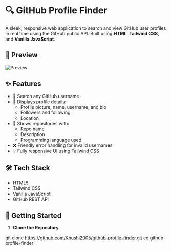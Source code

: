 # 🔍 GitHub Profile Finder

A sleek, responsive web application to search and view GitHub user profiles in real time using the GitHub public API.
Built using **HTML**, **Tailwind CSS**, and **Vanilla JavaScript**.



## 📸 Preview

![Preview](https://github.com/Khushu2005/GIithub-user-finder/raw/main/assets/screenshot.png)



## ✨ Features

- 🔎 Search any GitHub username
- 👤 Displays profile details:
  - Profile picture, name, username, and bio
  - Followers and following
  - Location
- 📁 Shows repositories with:
  - Repo name
  - Description
  - Programming language used
- ❌ Friendly error handling for invalid usernames
- 💡 Fully responsive UI using Tailwind CSS



## 🛠 Tech Stack

- HTML5  
- Tailwind CSS  
- Vanilla JavaScript  
- GitHub REST API  



## 🚀 Getting Started

1. **Clone the Repository**

git clone https://github.com/Khushi2005/github-profile-finder.git
cd github-profile-finder

 
